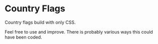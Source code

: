 # Country Flags
 Country flags build with only CSS.
 
 Feel free to use and improve. There is probably various ways this could have been coded.
